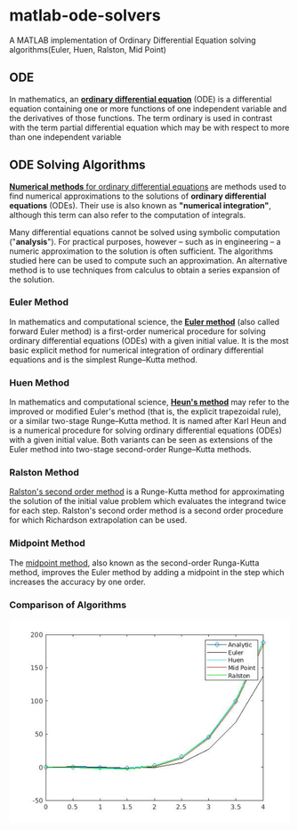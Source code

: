 # matlab-ode-solvers
A MATLAB implementation of Ordinary Differential Equation solving algorithms(Euler, Huen, Ralston, Mid Point)  
## ODE
In mathematics, an [**ordinary differential equation**](https://en.wikipedia.org/wiki/Ordinary_differential_equation) (ODE) is a differential equation containing one or more functions of one independent variable and the derivatives of those functions. The term ordinary is used in contrast with the term partial differential equation which may be with respect to more than one independent variable
## ODE Solving Algorithms
[**Numerical methods** for ordinary differential equations](https://en.wikipedia.org/wiki/Numerical_methods_for_ordinary_differential_equations) are methods used to find numerical approximations to the solutions of **ordinary differential equations** (ODEs). Their use is also known as **"numerical integration"**, although this term can also refer to the computation of integrals.

Many differential equations cannot be solved using symbolic computation ("**analysis**"). For practical purposes, however – such as in engineering – a numeric approximation to the solution is often sufficient. The algorithms studied here can be used to compute such an approximation. An alternative method is to use techniques from calculus to obtain a series expansion of the solution.

### Euler Method
In mathematics and computational science, the [**Euler method**](https://en.wikipedia.org/wiki/Euler_method) (also called forward Euler method) is a first-order numerical procedure for solving ordinary differential equations (ODEs) with a given initial value. It is the most basic explicit method for numerical integration of ordinary differential equations and is the simplest Runge–Kutta method. 
### Huen Method
In mathematics and computational science, [**Heun's method**](https://en.wikipedia.org/wiki/Heun%27s_method) may refer to the improved or modified Euler's method (that is, the explicit trapezoidal rule), or a similar two-stage Runge–Kutta method. It is named after Karl Heun and is a numerical procedure for solving ordinary differential equations (ODEs) with a given initial value. Both variants can be seen as extensions of the Euler method into two-stage second-order Runge–Kutta methods.
### Ralston Method
[Ralston's second order method](http://www.mymathlib.com/diffeq/runge-kutta/runge_kutta_ralston_2.html) is a Runge-Kutta method for approximating the solution of the initial value problem which evaluates the integrand twice for each step. Ralston's second order method is a second order procedure for which Richardson extrapolation can be used.
### Midpoint Method
The [midpoint method](https://www.efunda.com/math/num_ode/num_ode.cfm#:~:text=The%20midpoint%20method%2C%20also%20known,the%20accuracy%20by%20one%20order.), also known as the second-order Runga-Kutta method, improves the Euler method by adding a midpoint in the step which increases the accuracy by one order.

### Comparison of Algorithms
![ode_methods_comparison](images/ode_methods_comparison.jpg)
